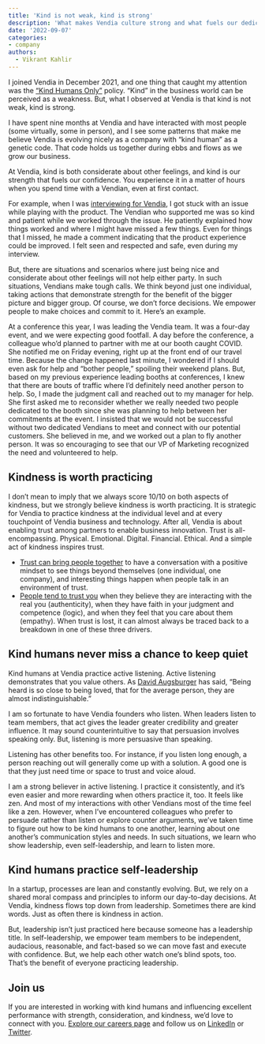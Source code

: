 ```yaml
---
title: 'Kind is not weak, kind is strong'
description: 'What makes Vendia culture strong and what fuels our dedication to excellence? Hear from Vikrant Kahlir, Principal Tech Lead for Industry Solutions on the power and practice of kindness.'
date: '2022-09-07'
categories:
- company
authors:
  - Vikrant Kahlir
---
```


I joined Vendia in December 2021, and one thing that caught my attention was the [“Kind Humans Only”](https://www.vendia.net/kind-humans) policy. “Kind” in the business world can be perceived as a weakness. But, what I observed at Vendia is that kind is not weak, kind is strong. 

I have spent nine months at Vendia and have interacted with most people (some virtually, some in person), and I see some patterns that make me believe Vendia is evolving nicely as a company with “kind human” as a genetic code. That code holds us together during ebbs and flows as we grow our business. 

At Vendia, kind is both considerate about other feelings, and kind is our strength that fuels our confidence. You experience it in a matter of hours when you spend time with a Vendian, even at first contact. 

For example, when I was [interviewing for Vendia](https://www.vendia.net/blog/how-to-recruit-kind-humans), I got stuck with an issue while playing with the product. The Vendian who supported me was so kind and patient while we worked through the issue. He patiently explained how things worked and where I might have missed a few things. Even for things that I missed, he made a comment indicating that the product experience could be improved. I felt seen and respected and safe, even during my interview.

But, there are situations and scenarios where just being nice and considerate about other feelings will not help either party. In such situations, Vendians make tough calls. We think beyond just one individual, taking actions that demonstrate strength for the benefit of the bigger picture and bigger group. Of course, we don’t force decisions. We empower people to make choices and commit to it. Here’s an example.

At a conference this year, I was leading the Vendia team. It was a four-day event, and we were expecting good footfall. A day before the conference, a colleague who’d planned to partner with me at our booth caught COVID. She notified me on Friday evening, right up at the front end of our travel time. Because the change happened last minute, I wondered if I should even ask for help and “bother people,” spoiling their weekend plans. But, based on my previous experience leading booths at conferences, I knew that there are bouts of traffic where I’d definitely need another person to help. So, I made the judgment call and reached out to my manager for help. She first asked me to reconsider whether we really needed two people dedicated to the booth since she was planning to help between her commitments at the event. I insisted that we would not be successful without two dedicated Vendians to meet and connect with our potential customers. She believed in me, and we worked out a plan to fly another person. It was so encouraging to see that our VP of Marketing recognized the need and volunteered to help.


## Kindness is worth practicing

I don’t mean to imply that we always score 10/10 on both aspects of kindness, but we strongly believe kindness is worth practicing. It is strategic for Vendia to practice kindness at the individual level and at every touchpoint of Vendia business and technology. After all, Vendia is about enabling trust among partners to enable business innovation. Trust is all-encompassing. Physical. Emotional. Digital. Financial. Ethical. And a simple act of kindness inspires trust.



* [Trust can bring people together](https://blog.jostle.me/blog/how-to-build-trust-in-the-workplace) to have a conversation with a positive mindset to see things beyond themselves (one individual, one company), and interesting things happen when people talk in an environment of trust. 
* [People tend to trust you](https://hbr.org/2020/05/begin-with-trust) when they believe they are interacting with the real you (authenticity), when they have faith in your judgment and competence (logic), and when they feel that you care about them (empathy). When trust is lost, it can almost always be traced back to a breakdown in one of these three drivers.


## Kind humans never miss a chance to keep quiet

Kind humans at Vendia practice active listening. Active listening demonstrates that you value others. As [David Augsburger](https://www.amazon.com/David-W.-Augsburger/e/B001IXRWYK%3Fref=dbs_a_mng_rwt_scns_share) has said, “Being heard is so close to being loved, that for the average person, they are almost indistinguishable.”

I am so fortunate to have Vendia founders who listen. When leaders listen to team members, that act gives the leader greater credibility and greater influence. It may sound counterintuitive to say that persuasion involves speaking only. But, listening is more persuasive than speaking. 

Listening has other benefits too. For instance, if you listen long enough, a person reaching out will generally come up with a solution. A good one is that they just need time or space to trust and voice aloud.

I am a strong believer in active listening. I practice it consistently, and it’s even easier and more rewarding when others practice it, too. It feels like zen. And most of my interactions with other Vendians most of the time feel like a zen. However, when I’ve encountered colleagues who prefer to persuade rather than listen or explore counter arguments, we’ve taken time to figure out how to be kind humans to one another, learning about one another’s communication styles and needs. In such situations, we learn who show leadership, even self-leadership, and learn to listen more.


## Kind humans practice self-leadership 

In a startup, processes are lean and constantly evolving. But, we rely on a shared moral compass and principles to inform our day-to-day decisions. At Vendia, kindness flows top down from leadership. Sometimes there are kind words. Just as often there is kindness in action. 

But, leadership isn’t just practiced here because someone has a leadership title. In self-leadership, we empower team members to be independent, audacious, reasonable, and fact-based so we can move fast and execute with confidence. But, we help each other watch one’s blind spots, too. That’s the benefit of everyone practicing leadership.


## Join us

If you are interested in working with kind humans and influencing excellent performance with strength, consideration, and kindness, we’d love to connect with you. [Explore our careers page](https://www.vendia.net/careers) and follow us on [LinkedIn](https://www.linkedin.com/company/vendiahq) or [Twitter](https://twitter.com/VendiaHQ).
